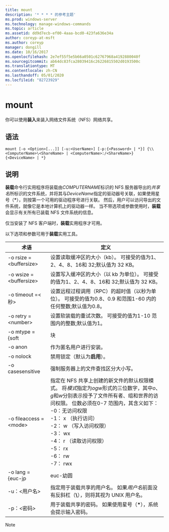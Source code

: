 ```yaml
---
title: mount
description: '* * * * 的参考主题'
ms.prod: windows-server
ms.technology: manage-windows-commands
ms.topic: article
ms.assetid: dd9d7ecb-ef00-4aaa-bcd0-423fa636e34a
author: coreyp-at-msft
ms.author: coreyp
manager: dongill
ms.date: 10/16/2017
ms.openlocfilehash: 2e7ef55f5e5b66a0501c62767968a4192880040f
ms.sourcegitcommit: ab64dc83fca28039416c26226815502d0193500c
ms.translationtype: MT
ms.contentlocale: zh-CN
ms.lasthandoff: 05/01/2020
ms.locfileid: "82723929"
---
```

# <a name="mount"></a>mount



你可以使用**装入**来装入网络文件系统（NFS）网络共享。

## <a name="syntax"></a>语法

```
mount [-o <Option>[...]] [-u:<UserName>] [-p:{<Password> | *}] {\\<ComputerName>\<ShareName> | <ComputerName>:/<ShareName>} {<DeviceName> | *}
```

## <a name="description"></a>说明

**装载**命令行实用程序将装载由*COMPUTERNAME*标识的 NFS 服务器导出的*共享名*所标识的文件系统，并将其与*DeviceName*指定的驱动器号关联，如果使用星号（**&#42;**），则按第一个可用的驱动程序号进行关联。 然后，用户可以访问导出的文件系统，就像它是本地计算机上的驱动器一样。 当不带选项或参数使用时，**装载**会显示有关所有已装载 NFS 文件系统的信息。

仅当安装了 NFS 客户端时，**装载**实用程序才可用。

以下选项和参数可用于**装载**实用工具。


|          术语          |                                                                                                                                                                                                                                                定义                                                                                                                                                                                                                                                |
|------------------------|----------------------------------------------------------------------------------------------------------------------------------------------------------------------------------------------------------------------------------------------------------------------------------------------------------------------------------------------------------------------------------------------------------------------------------------------------------------------------------------------------------|
| -o rsize =\<buffersize> |                                                                                                                                                                                            设置读取缓冲区的大小（kb）。 可接受的值为1、2、4、8、16和 32;默认值为 32 KB。                                                                                                                                                                                            |
| -o wsize =\<buffersize> |                                                                                                                                                                                           设置写入缓冲区的大小（以 kb 为单位）。 可接受的值为1、2、4、8、16和 32;默认值为 32 KB。                                                                                                                                                                                            |
| -o timeout =\<秒>  |                                                                                                                                                                       设置远程过程调用（RPC）的超时值（以秒为单位）。 可接受的值为0.8、0.9 和范围1-60 内的任何整数;默认值为0.8。                                                                                                                                                                       |
|   -o retry =\<number>   |                                                                                                                                                                                             设置软装载的重试次数。 可接受的值为1-10 范围内的整数;默认值为1。                                                                                                                                                                                             |
|     -o mtype = {soft     |                                                                                                                                                                                                                                                  块                                                                                                                                                                                                                                                   |
|        -o anon         |                                                                                                                                                                                                                                       作为匿名用户进行安装。                                                                                                                                                                                                                                       |
|       -o nolock        |                                                                                                                                                                                                                                禁用锁定（默认为**启用**）。                                                                                                                                                                                                                                |
|    -o casesensitive    |                                                                                                                                                                                                                         强制服务器上的文件查找区分大小写。                                                                                                                                                                                                                          |
| -o fileaccess =\<mode>  | 指定在 NFS 共享上创建的新文件的默认权限模式。 将*模式*指定为*ogw*形式的三位数字，其中*o*、 *g*和*w*分别表示授予了文件所有者、组和世界的访问权限。 位数必须在0-7 范围内，其含义如下：</br>-0：无访问权限</br>-1： x （执行访问）</br>-2： w （写入访问权限）</br>-3： wx</br>-4： r （读取访问权限）</br>-5： rx</br>-6： rw</br>-7： rwx |
|    -o lang = {euc-jp     |                                                                                                                                                                                                                                                  euc-幼圆                                                                                                                                                                                                                                                  |
|     -u：\<用户名>     |                                                                                                                                                                             指定用于装载共享的用户名。 如果*用户名*前面没有反斜杠（**\\**），则将其视为 UNIX 用户名。                                                                                                                                                                             |
|     -p：\<密码>     |                                                                                                                                                                                          用于装载共享的密码。 如果使用星号（**&#42;**），系统会提示输入密码。                                                                                                                                                                                          |

> [!NOTE]
